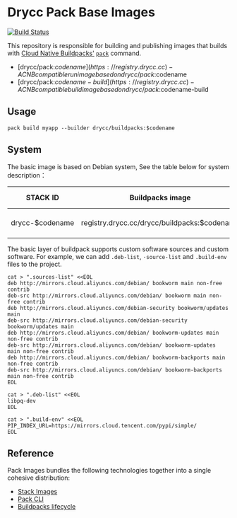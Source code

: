 # Drycc Pack Base Images

[![Build Status](https://woodpecker.drycc.cc/api/badges/drycc/pack-images/status.svg)](https://woodpecker.drycc.cc/drycc/pack-images)

This repository is responsible for building and publishing images that builds
with [Cloud Native Buildpacks'](https://buildpacks.io)
[`pack`](https://github.com/buildpacks/pack) command.

* [drycc/pack:$codename](https://registry.drycc.cc) - A CNB
  compatible run image based on drycc/pack:$codename
* [drycc/pack:$codename-build](https://registry.drycc.cc) - A CNB
  compatible build image based on drycc/pack:$codename-build

## Usage

`pack build myapp --builder drycc/buildpacks:$codename`

## System

The basic image is based on Debian system, See the table below for system description：

STACK ID        | Buildpacks image                              | Operating System
----------------|-----------------------------------------------|---------------------------------
drycc-$codename  | registry.drycc.cc/drycc/buildpacks:$codename | Debian $version $codename 

The basic layer of buildpack supports custom software sources and custom software.
For example, we can add `.deb-list`, `·source-list` and `.build-env` files to the project.

```
cat > ".sources-list" <<EOL
deb http://mirrors.cloud.aliyuncs.com/debian/ bookworm main non-free contrib
deb-src http://mirrors.cloud.aliyuncs.com/debian/ bookworm main non-free contrib
deb http://mirrors.cloud.aliyuncs.com/debian-security bookworm/updates main
deb-src http://mirrors.cloud.aliyuncs.com/debian-security bookworm/updates main
deb http://mirrors.cloud.aliyuncs.com/debian/ bookworm-updates main non-free contrib
deb-src http://mirrors.cloud.aliyuncs.com/debian/ bookworm-updates main non-free contrib
deb http://mirrors.cloud.aliyuncs.com/debian/ bookworm-backports main non-free contrib
deb-src http://mirrors.cloud.aliyuncs.com/debian/ bookworm-backports main non-free contrib
EOL

cat > ".deb-list" <<EOL
libpq-dev
EOL

cat > ".build-env" <<EOL
PIP_INDEX_URL=https://mirrors.cloud.tencent.com/pypi/simple/
EOL
```

## Reference

Pack Images bundles the following technologies together into a single cohesive distribution:

* [Stack Images](https://github.com/drycc/stack-images)
* [Pack CLI](https://github.com/buildpacks/pack)
* [Buildpacks lifecycle](https://github.com/buildpacks/lifecycle)